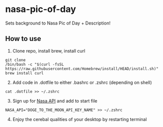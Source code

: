 # nasa-pic-of-day

Sets background to Nasa Pic of Day + Description!

## How to use

1. Clone repo, install brew, install curl
```
git clone 
/bin/bash -c "$(curl -fsSL https://raw.githubusercontent.com/Homebrew/install/HEAD/install.sh)"
brew install curl

```
2. Add code in .dotfile to either .bashrc or .zshrc (depending on shell)
```
cat .dotfile >> ~/.zshrc
```

3. Sign up for [Nasa API](https://api.nasa.gov) and add to start file
```
NASA_API="DOGE_TO_THE_MOON_API_KEY_NAME" >> ~/.zshrc
```

4. Enjoy the cerebal qualities of your desktop by restarting terminal

